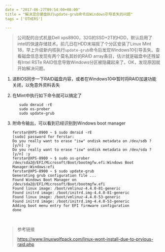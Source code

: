 ```yaml
---
date = "2017-06-27T09:54:00+08:00"
title = "解决混合硬盘执行update-grub命令后Windows引导丢失的问题"
tags = ['OTHERS']

---
```


> 公司配的台式机是Dell xps8900，32G的SSD+2T的HDD，默认启用了intel的快速存储技术。前几日在HDD末端抠了个分区安装了Linux Mint 18，早上升级新内核执行`update-grub`命令后发现Windows10引导丢失。查看磁盘信息发现有两个莫名其妙的RAID array条目，估计就是磁盘中还残留有Intel RSTe RAID信息导致Windows分区被隐藏起来了。OK，发现原因就开始解决问题。

1. 进BIOS同步一下RAID磁盘内容，或者在Windows10中暂时将RAID加速功能关闭，以免意外资料丢失

2. 在Mint中执行如下命令就可以搞定了

   ```shell
      sudo dmraid -rE
      sudo os-prober
      sudo update-grub
   ```

3. 附命令输出，可以看到已经识别到Windows boot manager

   ```shell
   ferstar@XPS-8900 ~ $ sudo dmraid -rE
   [sudo] password for ferstar:
   Do you really want to erase "isw" ondisk metadata on /dev/sdb ? [y/n] :y
   Do you really want to erase "isw" ondisk metadata on /dev/sda ? [y/n] :y
   ferstar@XPS-8900 ~ $ sudo os-prober
   /dev/sda2@/EFI/Microsoft/Boot/bootmgfw.efi:Windows Boot Manager:Windows:efi
   ferstar@XPS-8900 ~ $ sudo update-grub
   Generating grub configuration file ...
   Found Windows Boot Manager on /dev/sda2@/EFI/Microsoft/Boot/bootmgfw.efi
   Found linux image: /boot/vmlinuz-4.4.0-81-generic
   Found initrd image: /boot/initrd.img-4.4.0-81-generic
   Found linux image: /boot/vmlinuz-4.4.0-53-generic
   Found initrd image: /boot/initrd.img-4.4.0-53-generic
   Adding boot menu entry for EFI firmware configuration
   done
   ```

   ​

> 参考链接
>
> https://www.linuxwolfpack.com/linux-wont-install-due-to-prvious-raid.php